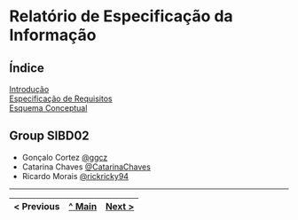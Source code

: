 # Relatório de Especificação da Informação

## Índice

[Introdução](rei01.md)  
[Especificação de Requisitos](rei02.md)  
[Esquema Conceptual](rei03.md)  

## Group SIBD02

* Gonçalo Cortez [@ggcz](https://github.com/gctz)
* Catarina Chaves [@CatarinaChaves](https://github.com/CatarinaChaves)
* Ricardo Morais [@rickricky94](https://github.com/rickricky94)


---
< Previous | [^ Main](https://github.com/exemploTrabalho/reportSIBD/) | [Next >](rei01.md)
:--- | :---: | ---: 
